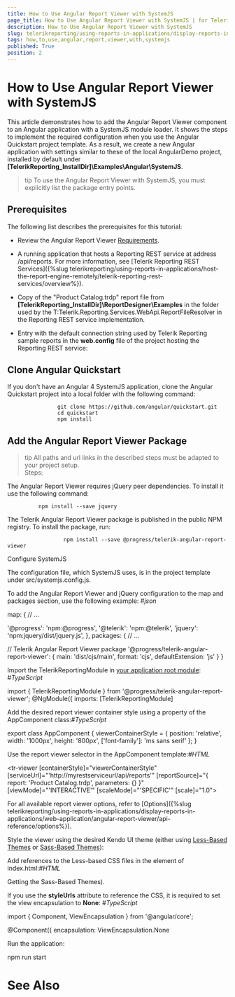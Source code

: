 ```yaml
---
title: How to Use Angular Report Viewer with SystemJS
page_title: How to Use Angular Report Viewer with SystemJS | for Telerik Reporting Documentation
description: How to Use Angular Report Viewer with SystemJS
slug: telerikreporting/using-reports-in-applications/display-reports-in-applications/web-application/angular-report-viewer/how-to-use-angular-report-viewer-with-systemjs
tags: how,to,use,angular,report,viewer,with,systemjs
published: True
position: 2
---
```


# How to Use Angular Report Viewer with SystemJS



This article demonstrates how to add the Angular Report Viewer component to an Angular application with a SystemJS module loader.
        It shows the steps to implement the required configuration when you use the Angular Quickstart project template. As a result, we create a
        new Angular application with settings similar to these of the local AngularDemo project, installed by default
        under __[TelerikReporting_InstallDir]\Examples\Angular\SystemJS__.
      

>tip To use the Angular Report Viewer with SystemJS, you must explicitly list the package entry points.        


## Prerequisites

The following list describes the prerequisites for this tutorial:
        

* Review the Angular Report Viewer [Requirements](e05255e3-dbe4-41b1-8d08-6de0fed3868c#Requirements).
            

* A running application that hosts a Reporting REST service at address /api/reports. For more information, see
              [Telerik Reporting REST Services]({%slug telerikreporting/using-reports-in-applications/host-the-report-engine-remotely/telerik-reporting-rest-services/overview%}).
            

* Copy of the "Product Catalog.trdp" report file from __[TelerikReporting_InstallDir]\ReportDesigner\Examples__
              in the folder used by the T:Telerik.Reporting.Services.WebApi.ReportFileResolver
              in the Reporting REST service implementation.
            

* Entry with the default connection string used by Telerik Reporting sample reports in the __web.config__ file
              of the project hosting the Reporting REST service:
            

	
<connectionStrings>
	 <add name="Telerik.Reporting.Examples.CSharp.Properties.Settings.TelerikConnectionString"
	            connectionString="Data Source=(local);Initial Catalog=AdventureWorks;Integrated Security=SSPI"
	            providerName="System.Data.SqlClient" />
</connectionStrings>
								



## Clone Angular Quickstart

If you don't have an Angular 4 SystemJS application,
          clone the Angular Quickstart project into a local folder with the following command:
        

	
                    git clone https://github.com/angular/quickstart.git
                    cd quickstart
                    npm install
                            



## Add the Angular Report Viewer Package

>tip All paths and url links in the described steps must be adapted to your project setup.          
Steps:

The Angular Report Viewer requires jQuery peer dependencies. To install it use the following command:

	
              npm install --save jquery
				              



The Telerik Angular Report Viewer package is published in the public NPM registry.
                  To install the package, run:
                

	
                      npm install --save @progress/telerik-angular-report-viewer
                     



Configure SystemJS

The configuration file, which SystemJS uses, is in the project template under src/systemjs.config.js.
                

To add the Angular Report Viewer and jQuery configuration to the map and packages section, use the following example:
                #_json_

	
map: {
  // ...

  '@progress': 'npm:@progress',
  '@telerik': 'npm:@telerik',
  'jquery': 'npm:jquery/dist/jquery.js',
},
packages: {
  // ...


  // Telerik Angular Report Viewer package
  '@progress/telerik-angular-report-viewer': {
    main: 'dist/cjs/main',
    format: 'cjs',
    defaultExtension: 'js'
  }
}
				



Import the TelerikReportingModule in [your application root module](https://angular.io/docs/ts/latest/guide/ngmodule.html#!#angular-modularity):
                #_TypeScript_

	
import { TelerikReportingModule } from '@progress/telerik-angular-report-viewer';
@NgModule({
  imports: [TelerikReportingModule]
				



Add the desired report viewer container style using a property of the AppComponent class:#_TypeScript_

	
export class AppComponent {
  viewerContainerStyle = {
    position: 'relative',
    width: '1000px',
    height: '800px',
    ['font-family']: 'ms sans serif'
  };
}
				



Use the report viewer selector in the AppComponent template:#_HTML_

	
<tr-viewer 
    [containerStyle]="viewerContainerStyle"
    [serviceUrl]="'http://myrestserviceurl/api/reports'"
    [reportSource]="{
        report: 'Product Catalog.trdp',
        parameters: {}
    }"
    [viewMode]="'INTERACTIVE'"
    [scaleMode]="'SPECIFIC'"
    [scale]="1.0">
</tr-viewer>
				



For all available report viewer options, refer to [Options]({%slug telerikreporting/using-reports-in-applications/display-reports-in-applications/web-application/angular-report-viewer/api-reference/options%}).
                

Style the viewer using the desired Kendo UI theme (еither using [Less-Based Themes](http://docs.telerik.com/kendo-ui/styles-and-layout/appearance-styling) or [Sass-Based Themes](http://docs.telerik.com/kendo-ui/styles-and-layout/sass-themes)):
                

Add references to the Less-based CSS files in the <head> element of index.html:#_HTML_

	
<!-- The required Less-based styles -->                  
<link href="https://kendo.cdn.telerik.com/



>tip To get the Sass-based Kendo UI themes, you can use either the pre-build CSS files or the NPM packages ([Getting the Sass-Based Themes](http://docs.telerik.com/kendo-ui/styles-and-layout/sass-themes#getting-the-themes)).                  


If you use the __styleUrls__ attribute to reference the CSS, it is required to set
                  the view encapsulation to __None__:
                #_TypeScript_

	
import { Component, ViewEncapsulation } from '@angular/core';
 
@Component({
  encapsulation: ViewEncapsulation.None
				



Run the application:

	
npm run start
				



# See Also
